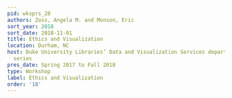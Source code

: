 ```yaml
---
pid: wksprs_28
authors: Zoss, Angela M. and Monson, Eric
sort_year: 2018
sort_date: 2018-11-01
title: Ethics and Visualization
location: Durham, NC
host: Duke University Libraries’ Data and Visualization Services department workshop
  series
pres_date: Spring 2017 to Fall 2018
type: Workshop
label: Ethics and Visualization
order: '18'
---
```

